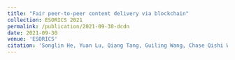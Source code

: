 ```yaml
---
title: "Fair peer-to-peer content delivery via blockchain"
collection: ESORICS 2021
permalink: /publication/2021-09-30-dcdn
date: 2021-09-30
venue: 'ESORICS'
citation: 'Songlin He, Yuan Lu, Qiang Tang, Guiling Wang, Chase Qishi Wu. &quot;Fair peer-to-peer content delivery via blockchain.&quot; <i>Proc. ESORICS 2021</i>.'
---
```

